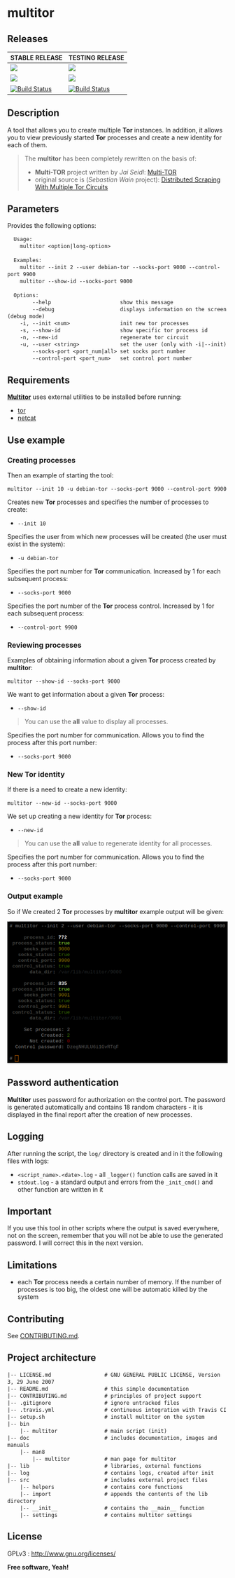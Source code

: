 # multitor

## Releases

| STABLE RELEASE                           | TESTING RELEASE                          |
| ---------------------------------------- | ---------------------------------------- |
| [![](https://img.shields.io/badge/Branch-master-brightgreen.svg)]() | [![](https://img.shields.io/badge/Branch-testing-red.svg)]() |
| [![](https://img.shields.io/badge/Version-v1.1.0-lightgrey.svg)]() | [![](https://img.shields.io/badge/Version-v1.1.0-lightgrey.svg)]() |
| [![Build Status](https://travis-ci.org/trimstray/multitor.svg?branch=master)](https://travis-ci.org/trimstray/multitor) | [![Build Status](https://travis-ci.org/trimstray/multitor.svg?branch=testing)](https://travis-ci.org/trimstray/multitor) |

## Description

A tool that allows you to create multiple **Tor** instances. In addition, it allows you to view previously started **Tor** processes and create a new identity for each of them.

> The **multitor** has been completely rewritten on the basis of:
>
> - **Multi-TOR** project written by *Jai Seidl*: [Multi-TOR](https://github.com/jseidl/Multi-TOR)
> - original source is (*Sebastian Wain* project): [Distributed Scraping With Multiple Tor Circuits](http://blog.databigbang.com/distributed-scraping-with-multiple-tor-circuits/)

## Parameters

Provides the following options:

``````
  Usage:
    multitor <option|long-option>

  Examples:
    multitor --init 2 --user debian-tor --socks-port 9000 --control-port 9900
    multitor --show-id --socks-port 9000

  Options:
        --help                      show this message
        --debug                     displays information on the screen (debug mode)
    -i, --init <num>                init new tor processes
    -s, --show-id                   show specific tor process id
    -n, --new-id                    regenerate tor circuit
    -u, --user <string>             set the user (only with -i|--init)
        --socks-port <port_num|all> set socks port number
        --control-port <port_num>   set control port number
``````

## Requirements

**<u>Multitor</u>** uses external utilities to be installed before running:

- [tor](https://www.torproject.org/)
- [netcat](http://netcat.sourceforge.net/)

## Use example

### Creating processes

Then an example of starting the tool:

``````
multitor --init 10 -u debian-tor --socks-port 9000 --control-port 9900
``````

Creates new **Tor** processes and specifies the number of processes to create:

- `--init 10`

Specifies the user from which new processes will be created (the user must exist in the system):

- `-u debian-tor`

Specifies the port number for **Tor** communication. Increased by 1 for each subsequent process:

- `--socks-port 9000`

Specifies the port number of the **Tor** process control. Increased by 1 for each subsequent process:

- `--control-port 9900`

### Reviewing processes

Examples of obtaining information about a given **Tor** process created by **multitor**:

```
multitor --show-id --socks-port 9000
```

We want to get information about a given **Tor** process:

- `--show-id`

> You can use the **all** value to display all processes.

Specifies the port number for communication. Allows you to find the process after this port number:

- `--socks-port 9000`

### New Tor identity

If there is a need to create a new identity:

```
multitor --new-id --socks-port 9000
```

We set up creating a new identity for **Tor** process:

- `--new-id`

> You can use the **all** value to regenerate identity for all processes.

Specifies the port number for communication. Allows you to find the process after this port number:

- `--socks-port 9000`

### Output example

So if We created 2 **Tor** processes by **multitor** example output will be given:

![multitor_output](doc/img/multitor_output.png)

## Password authentication

**Multitor** uses password for authorization on the control port. The password is generated automatically and contains 18 random characters - it is displayed in the final report after the creation of new processes.

## Logging

After running the script, the `log/` directory is created and in it the following files with logs:

- `<script_name>.<date>.log` - all `_logger()` function calls are saved in it
- `stdout.log` - a standard output and errors from the `_init_cmd()` and other function are written in it

## Important

If you use this tool in other scripts where the output is saved everywhere, not on the screen, remember that you will not be able to use the generated password. I will correct this in the next version.

## Limitations

- each **Tor** process needs a certain number of memory. If the number of processes is too big, the oldest one will be automatic killed by the system

## Contributing

See [CONTRIBUTING.md](CONTRIBUTING.md).

## Project architecture

    |-- LICENSE.md                 # GNU GENERAL PUBLIC LICENSE, Version 3, 29 June 2007
    |-- README.md                  # this simple documentation
    |-- CONTRIBUTING.md            # principles of project support
    |-- .gitignore                 # ignore untracked files
    |-- .travis.yml                # continuous integration with Travis CI
    |-- setup.sh                   # install multitor on the system
    |-- bin
        |-- multitor               # main script (init)
    |-- doc                        # includes documentation, images and manuals
        |-- man8
            |-- multitor           # man page for multitor
    |-- lib                        # libraries, external functions
    |-- log                        # contains logs, created after init
    |-- src                        # includes external project files
        |-- helpers                # contains core functions
        |-- import                 # appends the contents of the lib directory
        |-- __init__               # contains the __main__ function
        |-- settings               # contains multitor settings

## License

GPLv3 : <http://www.gnu.org/licenses/>

**Free software, Yeah!**
